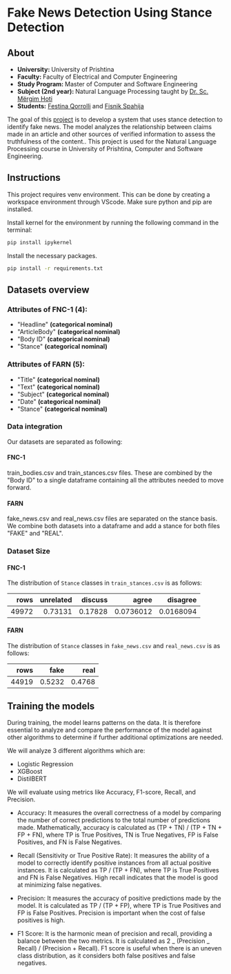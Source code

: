 # Fake News Detection Using Stance Detection

## About

- <strong>University: </strong>University of Prishtina
- <strong>Faculty: </strong>Faculty of Electrical and Computer Engineering
- <strong>Study Program: </strong>Master of Computer and Software Engineering
- <strong>Subject (2nd year): </strong>Natural Language Processing taught by [Dr. Sc. Mërgim Hoti](https://staff.uni-pr.edu/profile/m%C3%ABrgimhoti)
- <strong>Students:</strong> [Festina Qorrolli](https://github.com/festinaqorrolli) and [Fisnik Spahija](https://github.com/Fisinik/)

The goal of this [project](https://github.com/fisinik/fake-news-detection-using-stance-detection) is to develop a system that uses stance detection to identify fake news. The model analyzes the relationship between claims made in an article and other sources of verified information to assess the truthfulness of the content.. This project is used for the Natural Language Processing course in University of Prishtina, Computer and Software Engineering.

## Instructions

This project requires venv environment. This can be done by creating a workspace environment through VScode. Make sure python and pip are installed.

Install kernel for the environment by running the following command in the terminal:

```bash
pip install ipykernel
```

Install the necessary packages.

```bash
pip install -r requirements.txt
```

## Datasets overview

### Attributes of FNC-1 (4):

- "Headline" <strong>(categorical nominal)</strong>
- "ArticleBody" <strong>(categorical nominal)</strong>
- "Body ID" <strong>(categorical nominal)</strong>
- "Stance" <strong>(categorical nominal)</strong>

### Attributes of FARN (5):

- "Title" <strong>(categorical nominal)</strong>
- "Text" <strong>(categorical nominal)</strong>
- "Subject" <strong>(categorical nominal)</strong>
- "Date" <strong>(categorical nominal)</strong>
- "Stance" <strong>(categorical nominal)</strong>

### Data integration

Our datasets are separated as following:

#### FNC-1

train_bodies.csv and train_stances.csv files. These are combined by the "Body ID" to a single dataframe containing all the attributes needed to move forward.

#### FARN

fake_news.csv and real_news.csv files are separated on the stance basis. We combine both datasets into a dataframe and add a stance for both files "FAKE" and "REAL".

### Dataset Size

#### FNC-1

The distribution of `Stance` classes in `train_stances.csv` is as follows:

|  rows | unrelated | discuss |     agree |  disagree |
| ----: | --------: | ------: | --------: | --------: |
| 49972 |   0.73131 | 0.17828 | 0.0736012 | 0.0168094 |

#### FARN

The distribution of `Stance` classes in `fake_news.csv` and `real_news.csv` is as follows:

|  rows |   fake |   real |
| ----: | -----: | -----: |
| 44919 | 0.5232 | 0.4768 |

## Training the models

During training, the model learns patterns on the data.
It is therefore essential to analyze and compare the performance of the model against other algorithms to determine if further additional optimizations are needed.

We will analyze 3 different algorithms which are:

- Logistic Regression
- XGBoost
- DistilBERT

We will evaluate using metrics like Accuracy, F1-score, Recall, and Precision.

- Accuracy: It measures the overall correctness of a model by comparing the number of correct predictions to the total number of predictions made. Mathematically, accuracy is calculated as (TP + TN) / (TP + TN + FP + FN), where TP is True Positives, TN is True Negatives, FP is False Positives, and FN is False Negatives.

- Recall (Sensitivity or True Positive Rate): It measures the ability of a model to correctly identify positive instances from all actual positive instances. It is calculated as TP / (TP + FN), where TP is True Positives and FN is False Negatives. High recall indicates that the model is good at minimizing false negatives.

- Precision: It measures the accuracy of positive predictions made by the model. It is calculated as TP / (TP + FP), where TP is True Positives and FP is False Positives. Precision is important when the cost of false positives is high.

- F1 Score: It is the harmonic mean of precision and recall, providing a balance between the two metrics. It is calculated as 2 _ (Precision _ Recall) / (Precision + Recall). F1 score is useful when there is an uneven class distribution, as it considers both false positives and false negatives.
